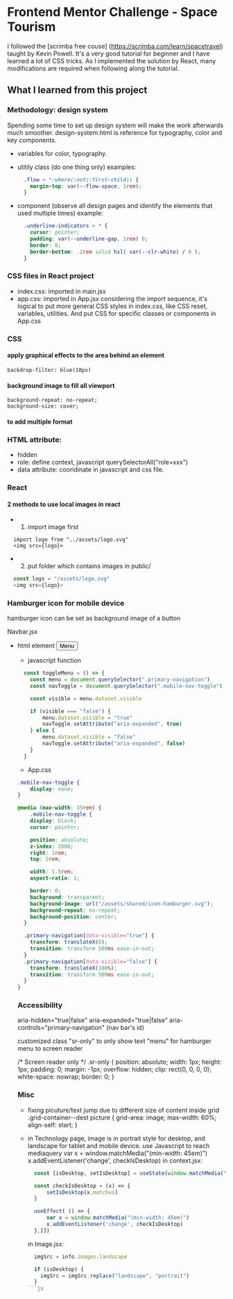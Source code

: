 # Frontend Mentor Challenge - Space Tourism

I followed the [scrimba free couse] (https://scrimba.com/learn/spacetravel) taught by Kevin Powell. It's a very good tutorial for beginner and I have learned a lot of CSS tricks.
As I implemented the solution by React, many modifications are required when following along the tutorial.

## What I learned from this project

### Methodology: design system
Spending some time to set up design system will make the work afterwards much smoother. design-system.html is reference for typography, color and key components.

  - variables for color, typography.

  - utitily class (do one thing only)
    examples:
    ```css
      .flow > *:where(:not(:first-child)) {
        margin-top: var(--flow-space, 1rem);
      }
      ```

  - component (observe all design pages and identify the elements that used multiple times)
    example:
    ```css
      .underline-indicators > * {
        cursor: pointer;
        padding: var(--underline-gap, 1rem) 0;
        border: 0;
        border-bottom: .2rem solid hsl( var(--clr-white) / 0 );
      }
    ```
### CSS files in React project
  - index.css: imported in main.jsx
  - app.css: imported in App.jsx
considering the import sequence, it's logical to put more general CSS styles in index.css, like CSS reset, variables, utilities. And put CSS for specific classes or components in App.css

### CSS
  #### apply graphical effects to the area behind an element
    backdrop-filter: blue(10px)

  #### background image to fill all viewport
    background-repeat: no-repeat;
    background-size: cover;

  #### <picture></picuture> to add multiple format

### HTML attribute:
- hidden
- role: define context, javascript querySelectorAll("role=xxx")
- data attribute: cooridinate in javascript and css file.

### React
  #### 2 methods to use local images in react
  - 1. import image first
  ```
    import logo from "../assets/logo.svg"
    <img src={logo}>
  ```
  - 2. put folder which contains images in public/
  ```js
    const logo = "/assets/logo.svg"
    <img src={logo}>
  ```

### Hamburger icon for mobile device
hamburger icon can be set as background image of a button

Navbar.jsx
- html element
        <button
            className="mobile-nav-toggle"                         aria-controls="primary-navigation"
            onClick={toggleMenu} >
            <span className="sr-only" aria-expanded="false">Menu</span>
        </button>
<ul id="primary-navigation" data-visible="false">

- javascript function
```js
  const toggleMenu = () => {
    const menu = document.querySelector(".primary-navigation")
    const navToggle = document.querySelector(".mobile-nav-toggle")

    const visible = menu.dataset.visible

    if (visible === "false") {
        menu.dataset.visible = "true"
        navToggle.setAttribute("aria-expanded", true)
    } else {
        menu.dataset.visible = "false"
        navToggle.setAttribute("aria-expanded", false)
    }
  }
```

- App.css
```css
.mobile-nav-toggle {
    display: none;
}

@media (max-width: 35rem) {
    .mobile-nav-toggle {
    display: block;
    cursor: pointer;

    position: absolute;
    z-index: 2000;
    right: 1rem;
    top: 2rem;

    width: 1.5rem;
    aspect-ratio: 1;

    border: 0;
    background: transparent;
    background-image: url("/assets/shared/icon-hamburger.svg");
    background-repeat: no-repeat;
    background-position: center;
  }

  .primary-navigation[data-visible="true"] {
    transform: translateX(0);
    transition: transform 500ms ease-in-out;
  }
  .primary-navigation[data-visible="false"] {
    transform: translateX(100%);
    transition: transform 500ms ease-in-out;
  }
}
```

### Accessibility
aria-hidden="true|false"
aria-expanded="true|false"
aria-controls="primary-navigation" (nav bar's id)

customized class "sr-only" to only show text "menu" for hamburger menu to screen reader

/* Screen reader only */
.sr-only {
  position: absolute;
  width: 1px;
  height: 1px;
  padding: 0;
  margin: -1px;
  overflow: hidden;
  clip: rect(0, 0, 0, 0);
  white-space: nowrap;
  border: 0;
}

### Misc
- fixing picuture/text jump due to different size of content inside grid
.grid-container--dest picture {
  grid-area: image;
  max-width: 60%;
  align-self: start;
}

- in Technology page, image is in portrait style for desktop, and landscape for tablet and mobile device.
use Javascript to reach mediaquery
        var x = window.matchMedia("(min-width: 45em)")
        x.addEventListener('change', checkIsDesktop)
  in context.jsx:
  ```js
    const [isDesktop, setIsDesktop] = useState(window.matchMedia("(min-width: 45em)").matches)

    const checkIsDesktop = (x) => {
        setIsDesktop(x.matches)
    }

    useEffect( () => {
        var x = window.matchMedia("(min-width: 45em)")
        x.addEventListener('change', checkIsDesktop)
    },[])
  ```

  in Image.jsx:
  ```js
    imgSrc = info.images.landscape

    if (isDesktop) {
      imgSrc = imgSrc.replace("landscape", "portrait")
    }
  ```js